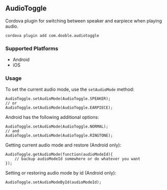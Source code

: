 ## AudioToggle

Cordova plugin for switching between speaker and earpiece when playing audio.

    cordova plugin add com.dooble.audiotoggle

### Supported Platforms

- Android
- iOS

### Usage

To set the current audio mode, use the `setAudioMode` method:

    AudioToggle.setAudioMode(AudioToggle.SPEAKER);
    // or
    AudioToggle.setAudioMode(AudioToggle.EARPIECE);

Android has the following additional options:

    AudioToggle.setAudioMode(AudioToggle.NORMAL);
    // and
    AudioToggle.setAudioMode(AudioToggle.RINGTONE);


Getting current audio mode and restore (Android only):
	
	AudioToggle.getAudioMode(function(audioModeId){
        // backup audioModeId somewhere or do whatever you want
    });
    
Setting or restoring audio mode by id (Android only):

	AudioToggle.setAudioModeById(audioModeId);
